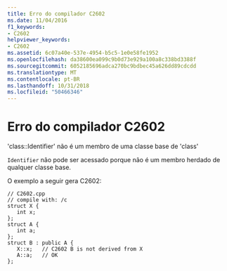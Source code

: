 ```yaml
---
title: Erro do compilador C2602
ms.date: 11/04/2016
f1_keywords:
- C2602
helpviewer_keywords:
- C2602
ms.assetid: 6c07a40e-537e-4954-b5c5-1e0e58fe1952
ms.openlocfilehash: da38600ea099c9b0d73e929a100a8c338bd3388f
ms.sourcegitcommit: 6052185696adca270bc9bdbec45a626dd89cdcdd
ms.translationtype: MT
ms.contentlocale: pt-BR
ms.lasthandoff: 10/31/2018
ms.locfileid: "50466346"
---
```

# <a name="compiler-error-c2602"></a>Erro do compilador C2602

'class::Identifier' não é um membro de uma classe base de 'class'

`Identifier` não pode ser acessado porque não é um membro herdado de qualquer classe base.

O exemplo a seguir gera C2602:

```
// C2602.cpp
// compile with: /c
struct X {
   int x;
};
struct A {
   int a;
};
struct B : public A {
   X::x;   // C2602 B is not derived from X
   A::a;   // OK
};
```